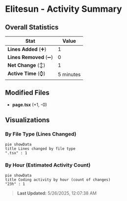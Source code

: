 # Elitesun - Activity Summary 

## Overall Statistics

| Stat                   | Value                                                             |
| ---------------------- | ----------------------------------------------------------------- |
| **Lines Added** (➕)   | 1                                          |
| **Lines Removed** (➖) | 0                                        |
| **Net Change** (↕)    | 1                |
| **Active Time** (⌚)   | 5 minutes |


## Modified Files
- **page.tsx** (+1, -0)

## Visualizations

### By File Type (Lines Changed)

```mermaid
pie showData
title Lines changed by file type
".tsx" : 1
```

### By Hour (Estimated Activity Count)

```mermaid
pie showData
title Coding activity by hour (count of changes)
"23h" : 1
```


> **Last Updated:** 5/26/2025, 12:07:38 AM